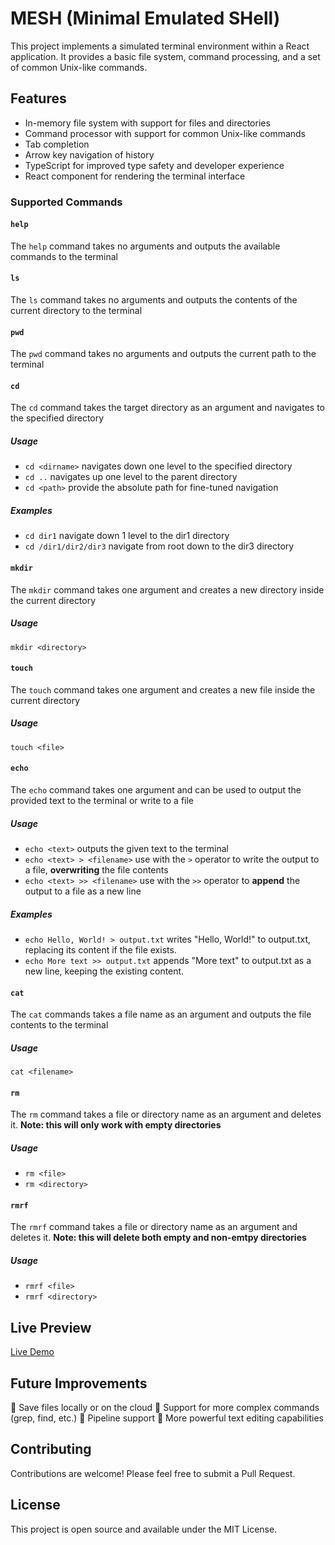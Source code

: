 # MESH (Minimal Emulated SHell)
This project implements a simulated terminal environment within a React application. It provides a basic file system, command processing, and a set of common Unix-like commands.

## Features
- In-memory file system with support for files and directories
- Command processor with support for common Unix-like commands
- Tab completion
- Arrow key navigation of history
- TypeScript for improved type safety and developer experience
- React component for rendering the terminal interface

### Supported Commands

#### ```help```
The ```help``` command takes no arguments and outputs the available commands to the terminal

#### ```ls```
The ```ls``` command takes no arguments and outputs the contents of the current directory to the terminal

#### ```pwd```
The ```pwd``` command takes no arguments and outputs the current path to the terminal

#### ```cd``` 
The ```cd``` command takes the target directory as an argument and navigates to the specified directory

##### Usage
- ```cd <dirname>``` navigates down one level to the specified directory
- ```cd ..``` navigates up one level to the parent directory
- ```cd <path>``` provide the absolute path for fine-tuned navigation

##### Examples
- ```cd dir1``` navigate down 1 level to the dir1 directory
- ```cd /dir1/dir2/dir3``` navigate from root down to the dir3 directory

#### ```mkdir```
The ```mkdir``` command takes one argument and creates a new directory inside the current directory

##### Usage
```mkdir <directory>``` 

#### ```touch```
The ```touch``` command takes one argument and creates a new file inside the current directory

##### Usage
```touch <file>``` 

#### ```echo```
The ```echo``` command takes one argument and can be used to output the provided text to the terminal or write to a file

##### Usage
- ```echo <text>``` outputs the given text to the terminal
- ```echo <text> > <filename>``` use with the ```>``` operator to write the output to a file, **overwriting** the file contents
- ```echo <text> >> <filename>``` use with the ```>>``` operator to **append** the output to a file as a new line

##### Examples
- ```echo Hello, World! > output.txt``` writes "Hello, World!" to output.txt, replacing its content if the file exists.
- ```echo More text >> output.txt``` appends "More text" to output.txt as a new line, keeping the existing content.

#### ```cat```
The ```cat``` commands takes a file name as an argument and outputs the file contents to the terminal

##### Usage
```cat <filename>```

#### ```rm```
The ```rm``` command takes a file or directory name as an argument and deletes it.
**Note: this will only work with empty directories**

##### Usage
- ```rm <file>```
- ```rm <directory>```

#### ```rmrf```
The ```rmrf``` command takes a file or directory name as an argument and deletes it.
**Note: this will delete both empty and non-emtpy directories**

##### Usage
- ```rmrf <file>```
- ```rmrf <directory>```

## Live Preview
[Live Demo](https://mesh-delta.vercel.app/)

## Future Improvements
🚧 Save files locally or on the cloud
🚧 Support for more complex commands (grep, find, etc.)
🚧 Pipeline support
🚧 More powerful text editing capabilities

## Contributing
Contributions are welcome! Please feel free to submit a Pull Request.

## License
This project is open source and available under the MIT License.
